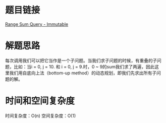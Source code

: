 # 题目链接

[Range Sum Query - Immutable](https://leetcode.com/problems/range-sum-query-immutable/)

# 解题思路

每次调用我们可以把它当作是一个子问题。当我们求子问题的时候，有重叠的子问题，比如：当i = 0, j = 10. 和 i = 0, j = 9.时，0 ~ 9的sum我们求了两遍，因此这里我们用自底向上法（bottom-up method）的动态规划，即我们先求出所有子问题的解。

# 时间和空间复杂度

时间复杂度：O(n)
空间复杂度：O(1)
